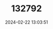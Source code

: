 ---
title: "132792"
category: "Epinephelus polystigma"
draft: false
date: 2024-02-22 13:03:51
languages:
  Spanish; Castilian: ["Mero Punteado Blanco"]
  French: ["Mérou Points Blancs"]
  English: ["White-dotted Grouper"]
---
